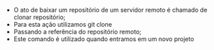 * O ato de baixar um repositório de um servidor remoto é chamado de clonar repositório;
* Para esta ação utilizamos git clone
* Passando a referência do repositório remoto;
* Este comando é utilizado quando entramos em um novo projeto